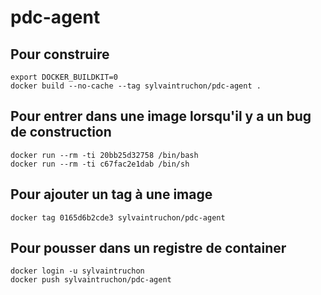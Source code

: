 # pdc-agent

## Pour construire
```
export DOCKER_BUILDKIT=0
docker build --no-cache --tag sylvaintruchon/pdc-agent .
```

## Pour entrer dans une image lorsqu'il y a un bug de construction
```
docker run --rm -ti 20bb25d32758 /bin/bash
docker run --rm -ti c67fac2e1dab /bin/sh
```

## Pour ajouter un tag à une image
```
docker tag 0165d6b2cde3 sylvaintruchon/pdc-agent
```

## Pour pousser dans un registre de container
```
docker login -u sylvaintruchon
docker push sylvaintruchon/pdc-agent
```

